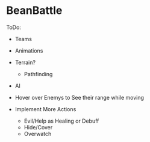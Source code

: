 # BeanBattle
 
ToDo:
- Teams


- Animations


- Terrain? 
  - Pathfinding


- AI


- Hover over Enemys to See their range while moving


- Implement More Actions
  - Evil/Help as Healing or Debuff
  - Hide/Cover
  - Overwatch
